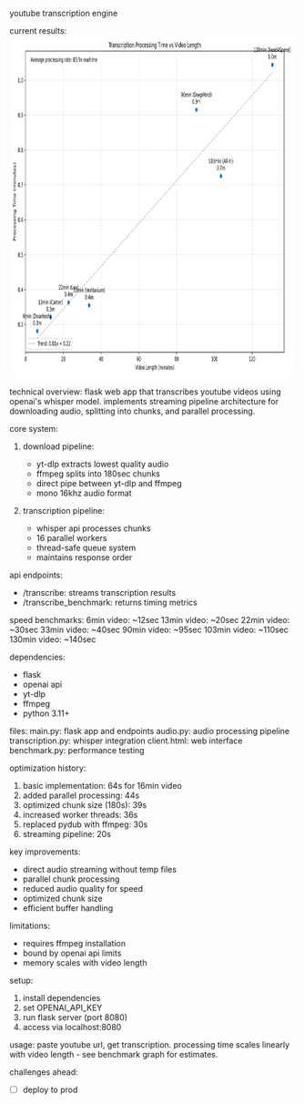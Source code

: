 youtube transcription engine

current results:
<img src="./static/processing_times.png" height="600" />


technical overview:
flask web app that transcribes youtube videos using openai's whisper model. implements streaming pipeline architecture for downloading audio, splitting into chunks, and parallel processing.

core system:

1. download pipeline:

   - yt-dlp extracts lowest quality audio
   - ffmpeg splits into 180sec chunks
   - direct pipe between yt-dlp and ffmpeg
   - mono 16khz audio format

2. transcription pipeline:
   - whisper api processes chunks
   - 16 parallel workers
   - thread-safe queue system
   - maintains response order

api endpoints:

- /transcribe: streams transcription results
- /transcribe_benchmark: returns timing metrics

speed benchmarks:
6min video: ~12sec
13min video: ~20sec
22min video: ~30sec
33min video: ~40sec
90min video: ~95sec
103min video: ~110sec
130min video: ~140sec

dependencies:

- flask
- openai api
- yt-dlp
- ffmpeg
- python 3.11+

files:
main.py: flask app and endpoints
audio.py: audio processing pipeline
transcription.py: whisper integration
client.html: web interface
benchmark.py: performance testing

optimization history:

1. basic implementation: 64s for 16min video
2. added parallel processing: 44s
3. optimized chunk size (180s): 39s
4. increased worker threads: 36s
5. replaced pydub with ffmpeg: 30s
6. streaming pipeline: 20s

key improvements:

- direct audio streaming without temp files
- parallel chunk processing
- reduced audio quality for speed
- optimized chunk size
- efficient buffer handling

limitations:

- requires ffmpeg installation
- bound by openai api limits
- memory scales with video length

setup:

1. install dependencies
2. set OPENAI_API_KEY
3. run flask server (port 8080)
4. access via localhost:8080

usage:
paste youtube url, get transcription. processing time scales linearly with video length - see benchmark graph for estimates.

challenges ahead:

- [ ] deploy to prod
